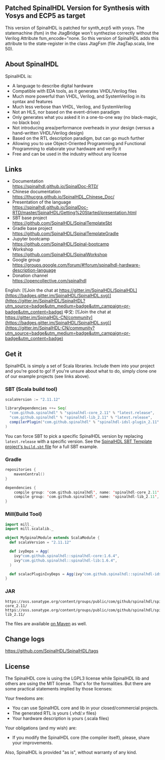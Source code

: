 ## Patched SpinalHDL Version for Synthesis with Yosys and ECP5 as target

This version of SpinalHDL is patched for synth_ecp5 with yosys. The statemachine (fsm) in the JtagBridge won't synthezise correctly without the Verilog Attribute fsm_encode="none. So this version of SpinalHDL adds this attribute to the state-register in the class JtagFsm (file JtagTap.scala, line 50).

## About SpinalHDL

SpinalHDL is:

 - A language to describe digital hardware
 - Compatible with EDA tools, as it generates VHDL/Verilog files
 - Much more powerful than VHDL, Verilog, and SystemVerilog in its syntax and features
 - Much less verbose than VHDL, Verilog, and SystemVerilog
 - Not an HLS, nor based on the event-driven paradigm
 - Only generates what you asked it in a one-to-one way (no black-magic, no black box)
 - Not introducing area/performance overheads in your design (versus a hand-written VHDL/Verilog design)
 - Based on the RTL description paradigm, but can go much further
 - Allowing you to use Object-Oriented Programming and Functional Programming to elaborate your hardware and verify it
 - Free and can be used in the industry without any license

## Links

 - Documentation                  <br> https://spinalhdl.github.io/SpinalDoc-RTD/
 - Chinese documentation          <br> https://thucgra.github.io/SpinalHDL_Chinese_Doc/
 - Presentation of the language   <br> https://spinalhdl.github.io/SpinalDoc-RTD/master/SpinalHDL/Getting%20Started/presentation.html
 - SBT base project               <br> https://github.com/SpinalHDL/SpinalTemplateSbt
 - Gradle base project            <br> https://github.com/SpinalHDL/SpinalTemplateGradle
 - Jupyter bootcamp               <br> https://github.com/SpinalHDL/Spinal-bootcamp
 - Workshop                       <br> https://github.com/SpinalHDL/SpinalWorkshop
 - Google group                   <br> https://groups.google.com/forum/#!forum/spinalhdl-hardware-description-language
 - Donation channel               <br> https://opencollective.com/spinalhdl

English: [![Join the chat at https://gitter.im/SpinalHDL/SpinalHDL](https://badges.gitter.im/SpinalHDL/SpinalHDL.svg)](https://gitter.im/SpinalHDL/SpinalHDL?utm_source=badge&utm_medium=badge&utm_campaign=pr-badge&utm_content=badge) 中文: [![Join the chat at https://gitter.im/SpinalHDL-CN/community](https://badges.gitter.im/SpinalHDL/SpinalHDL.svg)](https://gitter.im/SpinalHDL-CN/community?utm_source=badge&utm_medium=badge&utm_campaign=pr-badge&utm_content=badge)

## Get it

SpinalHDL is simply a set of Scala libraries. Include them into your project and you're good to go! If you're unsure about what to do, simply clone one of our example projects (see links above).

### SBT (Scala build tool)

```scala
scalaVersion := "2.11.12"

libraryDependencies ++= Seq(
  "com.github.spinalhdl" % "spinalhdl-core_2.11" % "latest.release",
  "com.github.spinalhdl" % "spinalhdl-lib_2.11" % "latest.release",
  compilerPlugin("com.github.spinalhdl" % "spinalhdl-idsl-plugin_2.11" % "latest.release")
)
```

You can force SBT to pick a specific SpinalHDL version by replacing `latest.release` with a specific version.
See the [SpinalHDL SBT Template project's `build.sbt` file](https://github.com/SpinalHDL/SpinalTemplateSbt/blob/master/build.sbt) for a full SBT example.

### Gradle

```kotlin
repositories {
	mavenCentral()
}

dependencies {
	compile group: 'com.github.spinalhdl', name: 'spinalhdl-core_2.11', version: '1.6.4'
	compile group: 'com.github.spinalhdl', name: 'spinalhdl-lib_2.11', version: '1.6.4'
}
```

### Mill(Build Tool)

```scala 
import mill._
import mill.scalalib._

object MySpinalModule extends ScalaModule {
  def scalaVersion = "2.11.12"

  def ivyDeps = Agg(
    ivy"com.github.spinalhdl::spinalhdl-core:1.6.4",
    ivy"com.github.spinalhdl::spinalhdl-lib:1.6.4",
  )

  def scalacPluginIvyDeps = Agg(ivy"com.github.spinalhdl::spinalhdl-idsl-plugin:1.6.4")
}
```

### JAR

    https://oss.sonatype.org/content/groups/public/com/github/spinalhdl/spinalhdl-core_2.11/
    https://oss.sonatype.org/content/groups/public/com/github/spinalhdl/spinalhdl-lib_2.11/

The files are available [on Maven](https://mvnrepository.com/artifact/com.github.spinalhdl) as well.

## Change logs

https://github.com/SpinalHDL/SpinalHDL/tags

## License

The SpinalHDL core is using the LGPL3 license while SpinalHDL lib and others are using the MIT license. That's for the formalities. But there are some practical statements implied by those licenses:

Your freedoms are:

 - You can use SpinalHDL core and lib in your closed/commercial projects.
 - The generated RTL is yours (.vhd/.v files)
 - Your hardware description is yours (.scala files)

Your obligations (and my wish) are:

 - If you modify the SpinalHDL core (the compiler itself), please, share your improvements.

Also, SpinalHDL is provided "as is", without warranty of any kind.
